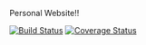 Personal Website!!

[![Build Status](https://img.shields.io/travis/sbs863/SBS.com.svg?style=flat-square)](https://travis-ci.org/sbs863/SBS.com)
[![Coverage Status](https://img.shields.io/coveralls/sbs863/SBS.com.svg?style=flat-square)](https://coveralls.io/github/sbs863/SBS.com?branch=master)